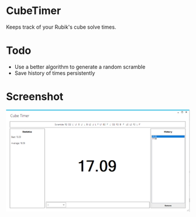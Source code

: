 # CubeTimer
Keeps track of your Rubik's cube solve times.

# Todo
* Use a better algorithm to generate a random scramble
* Save history of times persistently

# Screenshot
![Screenshot of application](CubeTimer/CubeTimer_Screenshot.png)

